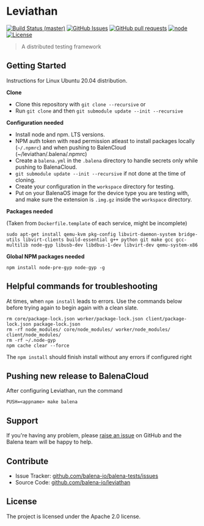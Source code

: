 # Leviathan

[![Build Status (master)](https://jenkins.dev.resin.io/buildStatus/icon?job=balena-tests-master)](https://jenkins.dev.resin.io/job/balena-tests-master/)
[![GitHub Issues](https://img.shields.io/github/issues/balena-io/leviathan.svg)](https://github.com/balena-io/leviathan/issues)
[![GitHub pull requests](https://img.shields.io/github/issues-pr/balena-io/leviathan.svg)](https://github.com/balena-io/leviathan/pulls)
[![node](https://img.shields.io/badge/node-v9.0.0-green.svg)](https://nodejs.org/download/release/v9.0.0/)
[![License](https://img.shields.io/badge/license-APACHE%202.0-blue.svg)](https://opensource.org/licenses/Apache-2.0)

> A distributed testing framework 

## Getting Started

Instructions for Linux Ubuntu 20.04 distribution.

**Clone**

- Clone this repository with `git clone --recursive` or   
- Run `git clone` and then `git submodule update --init --recursive`

**Configuration needed**

  - Install node and npm. LTS versions.  
  - NPM auth token with read permission atleast to install packages locally (`~/.npmrc`) and when pushing to BalenCloud (~/leviathan/.balena/.npmrc)
  - Create a `balena.yml` in the `.balena` directory to handle secrets only while pushing to BalenaCloud. 
  - `git submodule update --init --recursive` if not done at the time of cloning.
  - Create your configuration in the `workspace` directory for testing.
  - Put on your BalenaOS image for the device type you are testing with, and make sure the extension is `.img.gz` inside the `workspace` directory.
  
**Packages needed**

(Taken from `Dockerfile.template` of each service, might be incomplete)

```
sudo apt-get install qemu-kvm pkg-config libvirt-daemon-system bridge-utils libvirt-clients build-essential g++ python git make gcc gcc-multilib node-gyp libusb-dev libdbus-1-dev libvirt-dev qemu-system-x86
```

**Global NPM packages needed**

```
npm install node-pre-gyp node-gyp -g
```

## Helpful commands for troubleshooting

At times, when `npm install` leads to errors. Use the commands below before trying again to begin again with a clean slate.

```
rm core/package-lock.json worker/package-lock.json client/package-lock.json package-lock.json
rm -rf node_modules/ core/node_modules/ worker/node_modules/ client/node_modules/
rm -rf ~/.node-gyp
npm cache clear --force
```

The `npm install` should finish install without any errors if configured right 

## Pushing new release to BalenaCloud

After configuring Leviathan, run the command 

```
PUSH=<appname> make balena
```

## Support

If you're having any problem, please [raise an issue][newissue] on GitHub and the Balena team will be happy to help.

## Contribute

- Issue Tracker: [github.com/balena-io/balena-tests/issues][issues]
- Source Code: [github.com/balena-io/leviathan][source]

## License

The project is licensed under the Apache 2.0 license.

[issues]: https://github.com/balena-io/balena-tests/issues
[newissue]: https://github.com/balena-io/balena-tests/issues/new
[source]: https://github.com/balena-io/balena-tests

